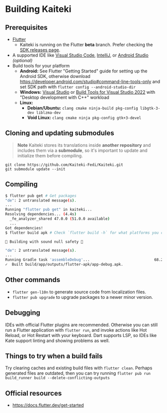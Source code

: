 # Building Kaiteki

## Prerequisites

- [Flutter](https://docs.flutter.dev/get-started/install)
  - Kaiteki is running on the Flutter **beta** branch. Prefer checking the [SDK releases page](https://docs.flutter.dev/development/tools/sdk/releases).
- A supported IDE like [Visual Studio Code](https://code.visualstudio.com/), [IntelliJ](https://www.jetbrains.com/idea/), or [Android Studio](https://developer.android.com/studio/) *(optional)*
- Build tools for your platform
  - **Android:** See Flutter "Getting Started" guide for setting up the Android SDK, otherwise download <https://developer.android.com/studio#command-line-tools-only> and set SDK path with `flutter config --android-studio-dir`
  - **Windows:** [Visual Studio](https://visualstudio.microsoft.com/downloads/) or [Build Tools for Visual Studio 2022](https://visualstudio.microsoft.com/downloads/#build-tools-for-visual-studio-2022) with "Desktop development with C++" workload
  - **Linux:**
    - **Debian/Ubuntu:** `clang cmake ninja-build pkg-config libgtk-3-dev liblzma-dev`
    - **Void Linux:** `clang cmake ninja pkg-config gtk+3-devel`

## Cloning and updating submodules

> **Note**
> Kaiteki stores its translations inside **another repository** and includes them via a **submodule**, so it's important to update and initialize them before compiling.

```
git clone https://github.com/Kaiteki-Fedi/Kaiteki.git
git submodule update --init
```

## Compiling

```sh
$ flutter pub get # Get packages
"de": 2 untranslated message(s).
...
Running "flutter pub get" in kaiteki...
Resolving dependencies... (4.4s)
  _fe_analyzer_shared 47.0.0 (51.0.0 available)
  ...
Got dependencies!
$ flutter build apk # Check `flutter build -h` for what platforms you can compile for

💪 Building with sound null safety 💪

"de": 2 untranslated message(s).
...
Running Gradle task 'assembleDebug'...                             68.2s
✓  Built build/app/outputs/flutter-apk/app-debug.apk.  
```

## Other commands

- `flutter gen-l10n` to generate source code from localization files.
- `flutter pub upgrade` to upgrade packages to a newer minor version.

## Debugging

IDEs with official Flutter plugins are recommended. Otherwise you can still run a Flutter application with `flutter run`, and invoke actions like Hot Reload, or Hot Restart with your keyboard. Dart supports LSP, so IDEs like Kate support linting and showing problems as well.

## Things to try when a build fails

Try clearing caches and existing build files with `flutter clean`. Perhaps generated files are outdated, then you can try running `flutter pub run build_runner build --delete-conflicting-outputs`

## Official resources

- <https://docs.flutter.dev/get-started>

